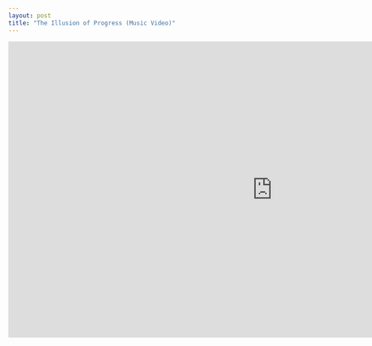 ```yaml
---
layout: post
title: "The Illusion of Progress (Music Video)"
---
```


<iframe width="1061" height="597" src="https://www.youtube.com/embed/3Mm-htQBVhU" frameborder="0" allow="accelerometer; autoplay; clipboard-write; encrypted-media; gyroscope; picture-in-picture" allowfullscreen></iframe>
